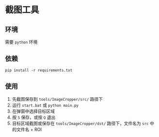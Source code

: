 # 截图工具

## 环境

需要 `python` 环境

## 依赖

```shell
pip install -r requirements.txt
```

## 使用

1. 先截图保存到 `tools/ImageCropper/src/` 路径下
2. 运行 `start.bat` 或 `python main.py`
3. 在弹窗中选择目标区域
4. 按 `S` 保存，或按 `Q` 退出
5. 目标区域截图或保存在 `tools/ImageCropper/dst/` 路径下，文件名为 `src` 中的文件名 + ROI
